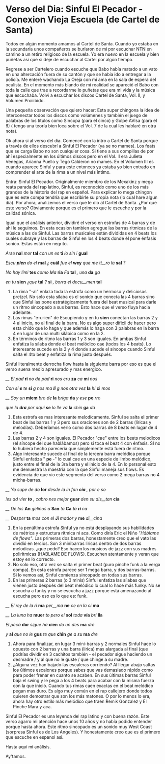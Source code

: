 # Verso del Dia: Sinful El Pecador - Conexion Vieja Escuela (de Cartel de Santa)

Todos en algún momento amamos al Cartel de Santa. Cuando yo estaba en la secundaria unos compañeros se burlaron de mi por escuchar NTN en camino a un retiro religioso de la escuela. Yo era nuevo en la escuela y bien puñetas así que si deje de escuchar al Cartel por algún tiempo.

Regrese a ser Cartelero cuando escuche que Babo había matado a un vato en una altercación fuera de su cantón y que se había ido a entregar a la policía. Me enteré wachando La Oreja con mi ama en la sala de espera del oculista. En el momento más blando de mi realidad se apareció el Babo con toda la calle que trae a recordarme lo puñetas que era mi vida y la música que escuchaba. Volví a escuchar los discos Cartel de Santa, Vol. II, y Volumen Proiiibido.

Una pequeña observación que quiero hacer: Esta super chingona la idea de interconectar todos los discos como volúmenes y también el juego de palabras de los títulos como Sincopa (para el cinco) y Golpe AVIsa (para el 6) ( tengo una teoría bien loca sobre el Vol. 7 de la cual les hablaré en otra nota).

Ok ahora si al verso del dia. Comencé con la intro a Cartel de Santa porque a través de ellos descubrí a Sinful El Pecador (ya se no mames). Los feats que se carga Babo no son cualquier cosa. Si tiene a sus compillas de por ahí especialmente en los últimos discos pero en el Vol. II era Julieta Venegas,  Arianna Puello y Tego Calderon no mames. En el Volumen III es cuando aparece Sinful y para este entonces ya estaba yo bien entrado en comprender el arte de la rima a un nivel más íntimo.

Entra: Sinful El Pecador. Originalmente miembro de los Mexakinz y mega reata parada del rap latino, Sinful, es reconocido como uno de los más grandes de la historia del rap en español. Para explicar lo mega chingon que es este compa tendría que escribirle su propia nota (lo cual hare algun dia). Por ahora, analizemos el verso que le dio al Cartel de Santa. ¿Por que este verso? Obviamente porque es el primero que le escuche y por la calidad sónica.

Igual que el análisis anterior, dividiré el verso en estrofas de 4 barras y de ahi le seguimos. En esta ocasion tambien agregue las barras ritmicas de la música a las de Sinful. Las barras musicales están divididas en 4 beats los cuales subraye y las barras de Sinful en los 4 beats donde él pone énfasis sonico. Estas están en negrito.

_Arse_ **nal** _mor_ **tal** _con un_ _es_ **ti** _lo_ _sin_ _i_ **gual**

_Escu __pien__ do el_ **mal** _¿_ **cuál** _fue el_ **wey** _que_ _me_ _ti__ro_ _la_ **sal** _?_

_No hay lími_ **tes** _como Ma_ **ria** _Fa_ **tal** _,_ _una_ **da** _ga_

_en tu_ **sien** _¿que_ **tal** _?_ **si** _, borra el docu__men_ **tal**

1. La rima &quot;-al&quot;  enlaza toda la estrofa como un hermoso y deliciosos pretzel. No solo esta sílaba es el sonido que conecta las 4 barras sino que Sinful las pone estratégicamente fuera del beat musical para darle un ritmo sincopado a sus barras. Esto hace que el verso fluya hacia adelante.
2. Las rimas &quot;e-u-ien&quot; de Escupiendo y en tu **sien** conectan las barras 2 y 4 al inicio, no al final de la barra. No es algo super dificil de hacer pero esta chido que lo haga y que además lo haga con 3 palabras en la barra 4 en lugar de una multi silábica como en la 2.
3. En términos de ritmo las barras 1 y 3 son iguales. En ambas Sinful enfatiza la sílaba donde el beat melódico cae (todos los 4 beats). Lo interesante sucede en la 2 y 4 donde sucede el síncope cuando Sinful salta el 4to beat y enfatiza la rima justo después.

Sinful literalmente derrocha flow hasta la siguiente barra por eso es que el verso suena medio apresurado y mas energico.

_\_\_ El_ _pad_ **ri** _no_ _de_ _pad_ **ri** _nos_ _cru_ **za** _ca_ **mi** _nos_

_Con si __e__ te_ **si** _g __nos_ _ma_ **li** _g__ nos_ _otra vez_ **la** _hi_ **ci** _mos_

_\_\_ Soy un_ **miem** _bro_ _de_ **la** _briga_ **da** _y ese_ **pe** _rro_

_que __la_ **dra** _por_ _aquí_ **se** _lo_ _lle__ va_ **la** _chin_ **ga** _da_

1. Esta estrofa es mas interesante melodicamente. Sinful se salta el primer beat de las barras 1 y 3 pero sus oraciones son de 2 barras (líricas y melodías). Deberíamos verlo como dos barras de 8 beats en lugar de 4 de 4.
2. Las barras 2 y 4 son iguales. El Pecador &quot;cae&quot; entre los beats melodicos (el síncope del que hablábamos) pero si toca el beat 4 con énfasis. SI no lo hubiera hecho parecería que simplemente está fuera de ritmo.
3. Algo interesante sucede al final de la tercera barra melódica porque Sinful enfatiza &quot; **pe** -&quot; lo cual cae en una especie de limbo melódico, justo entre el final de la 3ra barra y el inicio de la 4. En lo personal esto me demuestra la maestría con la que Sinful maneja sus flows. Es evidencia de que vio este segmento del verso como 2 mega barras no 4 micha-barras.

_\_\_ Yo supe de_ _do_ **lor** _desde_ _la_ _in __fan_ **cia** _, por_ _e__ so_

_les ad __vier_ **to** _, cabro__ nes_ _mejor_ **guar** _den su_ _dis__tan_ **cia**

_\_\_ De los_ **An** _gelinos a_ **San** _ta_ **Ca** _ta __ri__ na_

_\_\_ Desper_ **ta** _mos con el_ **Ji** _mador y_ **me** _di__cina_

1. En la penúltima estrofa Sinful ya no está desplayando sus habilidades de métrica y estructura rítmica ni aca. Como diría Eric el Niño _&quot;Háblame de flows&quot;_. Las primeras dos barras, honestamente creo que el vato las dividió en tercios. Son 3 minibarras liricas dentro de dos barras melodicas. ¿que pedo? Eso hacen los musicos de jazz con sus madres poliritmicas (HABLAME DE FLOWS). Escuchen atentamente y veran que estoy en lo correcto.
2. No solo eso, otra vez se salta el primer beat (puro pinche funk a la verga compa). En esta estrofa parece ser 1 mega barra, y dos barras-barras. Si lo vemos así, Sinful comienza sincopado en todas sus barras.
3. En las primeras 2 barras (o 3 minis) Sinful enfatiza las sílabas que vienen justo después del beat melódico lo cual lo hace más funky. No se escucha a funky y no se escucha a jazz porque está amenazando al escucha pero eso es lo que es: funk.

_\_\_ El rey_ _de_ _la_ _ri_ **ma** _per__ma_ **ne** _ce en la_ _ci_ **ma**

_\_\_ La luna ha_ **muer** _to pero el_ **sol** _toda_ **vía** _bri_ **lla**

_El_ _peca_ **dor** _sigue_ _ha_ **cien** _do un des_ **ma** _dre_

_y_ **al** _que no le_ **gus** _te que_ **chin** _ge_ _a su_ **ma** _dre_

1. Ahora para finalizar, en lugar 3 mini-barras y 2 normales Sinful hace lo opuesto con 2 barras y una barra (lirica) mas alargada al final (que podrías dividir en 3 cachitos también - el pecador sigue haciendo un desmadre / y al que no le guste / que chinge a su madre.
2. ¿Alguna vez han bajado las escaleras corriendo? Al llegar abajo saltas los últimos escalones porque sabes que vas demasiado rápido como para poder frenar en cuanto se acaben. En sus últimas barras Sinful baja el swing y le pega a los 4 beats para acabar con la misma fuerza con la que inició. Cuando tus rimas caen exactas en el beat melódico pegan mas duro. Es algo muy común en el rap callejero donde todos quieren demostrar que son los más matones. O por lo menos lo era, ahora hay otro estilo más melódico que traen Remik Gonzalez y El Pinche Mara y aca.

Sinful El Pecador es una leyenda del rap latino y con buena razón. Este verso agarro mi atención hace unos 10 años y no había podido entender porque hasta ahora. Este ritmo sincopado es un sonido muy West Coast (sorpresa Sinful es de Los Angeles). Y honestamente creo que es el primero que escuche en espanol asi.

Hasta aquí mi análisis.

Ay&#39;tamos.

